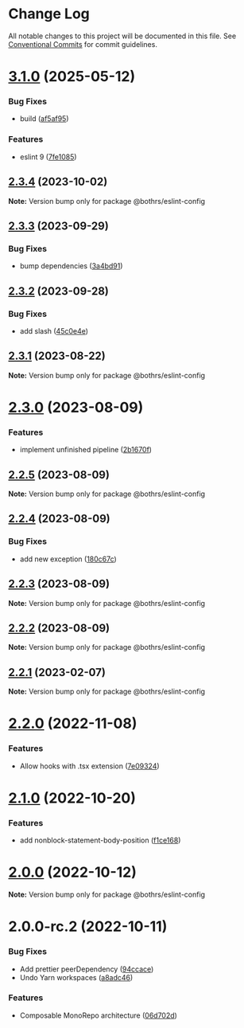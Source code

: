 # Change Log

All notable changes to this project will be documented in this file.
See [Conventional Commits](https://conventionalcommits.org) for commit guidelines.

# [3.1.0](https://github.com/bothrs/eslint-config/compare/@bothrs/eslint-config@2.3.4...@bothrs/eslint-config@3.1.0) (2025-05-12)

### Bug Fixes

- build ([af5af95](https://github.com/bothrs/eslint-config/commit/af5af951a78d749e0eb43b8ec7d9c560252a70e6))

### Features

- eslint 9 ([7fe1085](https://github.com/bothrs/eslint-config/commit/7fe10854c1c08b03796f87374047d79e877a8aab))

## [2.3.4](https://github.com/bothrs/eslint-config/compare/@bothrs/eslint-config@2.3.3...@bothrs/eslint-config@2.3.4) (2023-10-02)

**Note:** Version bump only for package @bothrs/eslint-config

## [2.3.3](https://github.com/bothrs/eslint-config/compare/@bothrs/eslint-config@2.3.2...@bothrs/eslint-config@2.3.3) (2023-09-29)

### Bug Fixes

- bump dependencies ([3a4bd91](https://github.com/bothrs/eslint-config/commit/3a4bd91908b05d9d98da63abfe8410fc7338ee19))

## [2.3.2](https://github.com/bothrs/eslint-config/compare/@bothrs/eslint-config@2.3.1...@bothrs/eslint-config@2.3.2) (2023-09-28)

### Bug Fixes

- add slash ([45c0e4e](https://github.com/bothrs/eslint-config/commit/45c0e4e3586eb1e0ec7e6cacc036006412676b7a))

## [2.3.1](https://github.com/bothrs/eslint-config/compare/@bothrs/eslint-config@2.3.0...@bothrs/eslint-config@2.3.1) (2023-08-22)

**Note:** Version bump only for package @bothrs/eslint-config

# [2.3.0](https://github.com/bothrs/eslint-config/compare/@bothrs/eslint-config@2.2.5...@bothrs/eslint-config@2.3.0) (2023-08-09)

### Features

- implement unfinished pipeline ([2b1670f](https://github.com/bothrs/eslint-config/commit/2b1670fa5c8a95d3256865c1f3b908ee5b32c5c7))

## [2.2.5](https://github.com/bothrs/eslint-config/compare/@bothrs/eslint-config@2.2.4...@bothrs/eslint-config@2.2.5) (2023-08-09)

**Note:** Version bump only for package @bothrs/eslint-config

## [2.2.4](https://github.com/bothrs/eslint-config/compare/@bothrs/eslint-config@2.2.3...@bothrs/eslint-config@2.2.4) (2023-08-09)

### Bug Fixes

- add new exception ([180c67c](https://github.com/bothrs/eslint-config/commit/180c67c447c178d88438194d2688badbe9e90e00))

## [2.2.3](https://github.com/bothrs/eslint-config/compare/@bothrs/eslint-config@2.2.2...@bothrs/eslint-config@2.2.3) (2023-08-09)

**Note:** Version bump only for package @bothrs/eslint-config

## [2.2.2](https://github.com/bothrs/eslint-config/compare/@bothrs/eslint-config@2.2.1...@bothrs/eslint-config@2.2.2) (2023-08-09)

**Note:** Version bump only for package @bothrs/eslint-config

## [2.2.1](https://github.com/bothrs/eslint-config/compare/@bothrs/eslint-config@2.2.0...@bothrs/eslint-config@2.2.1) (2023-02-07)

**Note:** Version bump only for package @bothrs/eslint-config

# [2.2.0](https://github.com/bothrs/eslint-config/compare/@bothrs/eslint-config@2.1.0...@bothrs/eslint-config@2.2.0) (2022-11-08)

### Features

- Allow hooks with .tsx extension ([7e09324](https://github.com/bothrs/eslint-config/commit/7e093243a8d8ce2126382f2efa87c7dcf9141efe))

# [2.1.0](https://github.com/bothrs/eslint-config/compare/@bothrs/eslint-config@2.0.0...@bothrs/eslint-config@2.1.0) (2022-10-20)

### Features

- add nonblock-statement-body-position ([f1ce168](https://github.com/bothrs/eslint-config/commit/f1ce168d357256af58fc0cdd4a3bae079a772538))

# [2.0.0](https://github.com/bothrs/eslint-config/compare/@bothrs/eslint-config@2.0.0-rc.2...@bothrs/eslint-config@2.0.0) (2022-10-12)

**Note:** Version bump only for package @bothrs/eslint-config

# 2.0.0-rc.2 (2022-10-11)

### Bug Fixes

- Add prettier peerDependency ([94ccace](https://github.com/bothrs/eslint-config/commit/94ccace7e2430d9a41cd83e4608e40e169c33bcd))
- Undo Yarn workspaces ([a8adc46](https://github.com/bothrs/eslint-config/commit/a8adc460d3034d9240300880e44ba39d97d95c32))

### Features

- Composable MonoRepo architecture ([06d702d](https://github.com/bothrs/eslint-config/commit/06d702d2fe6286b4d01aaabdb404c95ee74f801e))
